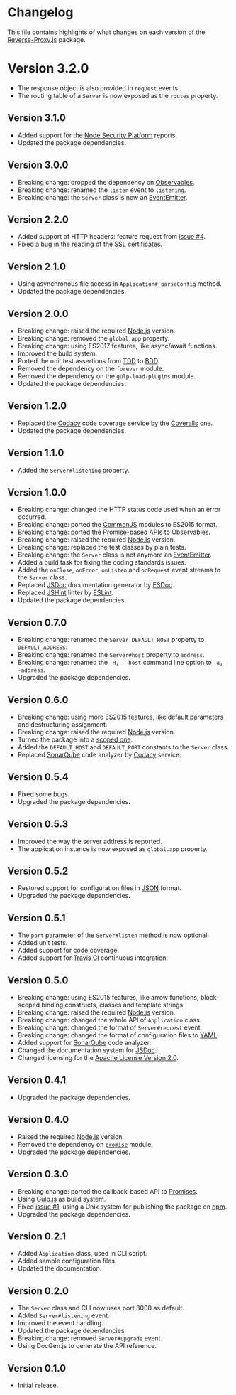 # Changelog
This file contains highlights of what changes on each version of the [Reverse-Proxy.js](https://www.npmjs.com/package/@cedx/reverse-proxy) package.

# Version 3.2.0
- The response object is also provided in `request` events.
- The routing table of a `Server` is now exposed as the `routes` property.

## Version 3.1.0
- Added support for the [Node Security Platform](https://nodesecurity.io) reports.
- Updated the package dependencies.

## Version 3.0.0
- Breaking change: dropped the dependency on [Observables](http://reactivex.io/intro.html).
- Breaking change: renamed the `listen` event to `listening`.
- Breaking change: the `Server` class is now an [EventEmitter](https://nodejs.org/api/events.html#events_class_eventemitter).

## Version 2.2.0
- Added support of HTTP headers: feature request from [issue #4](https://github.com/cedx/reverse-proxy.js/issues/4).
- Fixed a bug in the reading of the SSL certificates.

## Version 2.1.0
- Using asynchronous file access in `Application#_parseConfig` method.
- Updated the package dependencies.

## Version 2.0.0
- Breaking change: raised the required [Node.js](https://nodejs.org) version.
- Breaking change: removed the `global.app` property.
- Breaking change: using ES2017 features, like async/await functions.
- Improved the build system.
- Ported the unit test assertions from [TDD](https://en.wikipedia.org/wiki/Test-driven_development) to [BDD](https://en.wikipedia.org/wiki/Behavior-driven_development).
- Removed the dependency on the `forever` module.
- Removed the dependency on the `gulp-load-plugins` module.
- Updated the package dependencies.

## Version 1.2.0
- Replaced the [Codacy](https://www.codacy.com) code coverage service by the [Coveralls](https://coveralls.io) one.
- Updated the package dependencies.

## Version 1.1.0
- Added the `Server#listening` property.

## Version 1.0.0
- Breaking change: changed the HTTP status code used when an error occurred.
- Breaking change: ported the [CommonJS](https://nodejs.org/api/modules.html) modules to ES2015 format.
- Breaking change: ported the [Promise](https://developer.mozilla.org/en-US/docs/Web/JavaScript/Reference/Global_Objects/Promise)-based APIs to [Observables](http://reactivex.io/intro.html).
- Breaking change: raised the required [Node.js](https://nodejs.org) version.
- Breaking change: replaced the test classes by plain tests.
- Breaking change: the `Server` class is not anymore an [EventEmitter](https://nodejs.org/api/events.html#events_class_eventemitter).
- Added a build task for fixing the coding standards issues.
- Added the `onClose`, `onError`, `onListen` and `onRequest` event streams to the `Server` class.
- Replaced [JSDoc](http://usejsdoc.org) documentation generator by [ESDoc](https://esdoc.org).
- Replaced [JSHint](http://jshint.com) linter by [ESLint](http://eslint.org).
- Updated the package dependencies.

## Version 0.7.0
- Breaking change: renamed the `Server.DEFAULT_HOST` property to `DEFAULT_ADDRESS`.
- Breaking change: renamed the `Server#host` property to `address`.
- Breaking change: renamed the `-H, --host` command line option to `-a, --address`.
- Upgraded the package dependencies.

## Version 0.6.0
- Breaking change: using more ES2015 features, like default parameters and destructuring assignment.
- Breaking change: raised the required [Node.js](https://nodejs.org) version.
- Turned the package into a [scoped one](https://docs.npmjs.com/getting-started/scoped-packages).
- Added the `DEFAULT_HOST` and `DEFAULT_PORT` constants to the `Server` class.
- Replaced [SonarQube](http://www.sonarqube.org) code analyzer by [Codacy](https://www.codacy.com) service.

## Version 0.5.4
- Fixed some bugs.
- Upgraded the package dependencies.

## Version 0.5.3
- Improved the way the server address is reported.
- The application instance is now exposed as `global.app` property.

## Version 0.5.2
- Restored support for configuration files in [JSON](http://www.json.org) format.
- Upgraded the package dependencies.

## Version 0.5.1
- The `port` parameter of the `Server#listen` method is now optional.
- Added unit tests.
- Added support for code coverage.
- Added support for [Travis CI](https://travis-ci.org) continuous integration.

## Version 0.5.0
- Breaking change: using ES2015 features, like arrow functions, block-scoped binding constructs, classes and template strings.
- Breaking change: raised the required [Node.js](http://nodejs.org) version.
- Breaking change: changed the whole API of `Application` class.
- Breaking change: changed the format of `Server#request` event.
- Breaking change: changed the format of configuration files to [YAML](http://yaml.org).
- Added support for [SonarQube](http://www.sonarqube.org) code analyzer.
- Changed the documentation system for [JSDoc](http://usejsdoc.org).
- Changed licensing for the [Apache License Version 2.0](http://www.apache.org/licenses/LICENSE-2.0).

## Version 0.4.1
- Upgraded the package dependencies.

## Version 0.4.0
- Raised the required [Node.js](http://nodejs.org) version.
- Removed the dependency on [`promise`](https://www.npmjs.com/package/promise) module.
- Upgraded the package dependencies.

## Version 0.3.0
- Breaking change: ported the callback-based API to [Promises](https://developer.mozilla.org/en-US/docs/Web/JavaScript/Reference/Global_Objects/Promise).
- Using [Gulp.js](http://gulpjs.com) as build system.
- Fixed [issue #1](https://github.com/cedx/reverse-proxy.js/issues/1): using a Unix system for publishing the package on [npm](https://www.npmjs.com).
- Upgraded the package dependencies.

## Version 0.2.1
- Added `Application` class, used in CLI script.
- Added sample configuration files.
- Updated the documentation.

## Version 0.2.0
- The `Server` class and CLI now uses port 3000 as default.
- Added `Server#listening` event.
- Improved the event handling.
- Updated the package dependencies.
- Breaking change: removed `Server#upgrade` event.
- Using DocGen.js to generate the API reference.

## Version 0.1.0
- Initial release.
